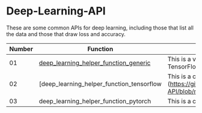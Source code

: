 # Deep-Learning-API

These are some common APIs for deep learning, including those that list all the data and those that draw loss and accuracy.

| Number | Function | Detail |
| ---         |     ---      |          --- |
| 01 | [deep_learning_helper_function_generic](https://github.com/chioujryu/Deep-Learning-API/blob/main/deep_learning_helper_functions_generic.py)     | This is a versatile API for deep learning, which is not limited to TensorFlow or PyTorch. |
| 02 | [deep_learning_helper_function_tensorflow | This is a common TensorFlow API](https://github.com/chioujryu/Deep-Learning-API/blob/main/deep_learning_helper_functions_tensorflow.py) |
| 03 | deep_learning_helper_function_pytorch | This is a common Pytorch API. |
